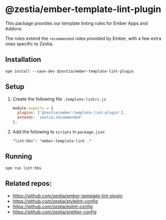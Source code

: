 # @zestia/ember-template-lint-plugin

This package provides our template linting rules for Ember Apps and Addons.

The rules extend the `recommended` rules provided by Ember, with a few extra ones specific to Zestia.

## Installation

```
npm install --save-dev @zestia/ember-template-lint-plugin
```

## Setup

1. Create the following file `.template-lintrc.js`

   ```javascript
   module.exports = {
     plugins: ['@zestia/ember-template-lint-plugin'],
     extends: 'zestia:recommended'
   };
   ```

2. Add the following to `scripts` in `package.json`

   ```
   "lint:hbs": "ember-template-lint ."
   ```

## Running

```
npm run lint:hbs
```

## Related repos:

- https://github.com/zestia/ember-template-lint-plugin
- https://github.com/zestia/stylelint-config
- https://github.com/zestia/eslint-config
- https://github.com/zestia/prettier-config
